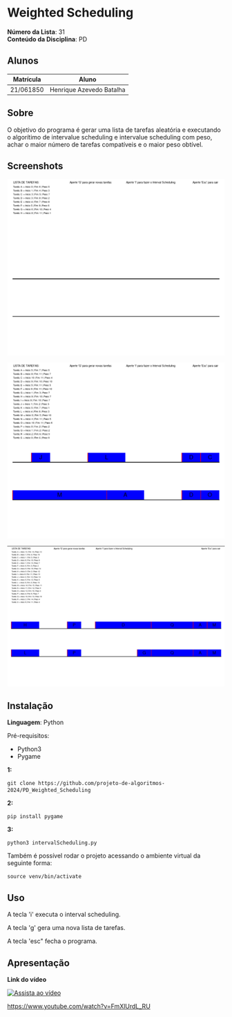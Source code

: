 # Weighted Scheduling

**Número da Lista**: 31<br>
**Conteúdo da Disciplina**: PD<br>

## Alunos
|Matrícula | Aluno |
| -- | -- |
| 21/061850  |  Henrique Azevedo Batalha |

## Sobre 
O objetivo do programa é gerar uma lista de tarefas aleatória e executando o algorítimo de intervalue scheduling e intervalue scheduling com peso, achar o maior número de tarefas compatíveis e o maior peso obtível.

## Screenshots

![screenshot1](https://github.com/projeto-de-algoritmos-2024/PD_Weighted_Scheduling/blob/master/screenshots/screenshot1.png)

![screenshot2](https://github.com/projeto-de-algoritmos-2024/PD_Weighted_Scheduling/blob/master/screenshots/screenshot2.png)

![screenshot3](https://github.com/projeto-de-algoritmos-2024/PD_Weighted_Scheduling/blob/master/screenshots/screenshot3.png)

## Instalação 
**Linguagem**: Python<br>

Pré-requisitos: 

- Python3
- Pygame

**1:**
```
git clone https://github.com/projeto-de-algoritmos-2024/PD_Weighted_Scheduling
```

**2:**
```
pip install pygame
```

**3:**
```
python3 intervalScheduling.py
```
Também é possível rodar o projeto acessando o ambiente virtual da seguinte forma:
```
source venv/bin/activate
```

## Uso 

A tecla 'i' executa o interval scheduling.

A tecla 'g' gera uma nova lista de tarefas.

A tecla 'esc" fecha o programa.

## Apresentação

**Link do vídeo**

[![Assista ao vídeo](https://img.youtube.com/vi/FmXlUrdL_RU/0.jpg)](https://www.youtube.com/watch?v=FmXlUrdL_RU)

https://www.youtube.com/watch?v=FmXlUrdL_RU




